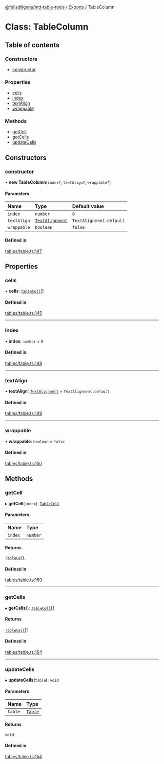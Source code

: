 [@felisdiligens/md-table-tools](../README.md) / [Exports](../modules.md) / TableColumn

# Class: TableColumn

## Table of contents

### Constructors

- [constructor](TableColumn.md#constructor)

### Properties

- [cells](TableColumn.md#cells)
- [index](TableColumn.md#index)
- [textAlign](TableColumn.md#textalign)
- [wrappable](TableColumn.md#wrappable)

### Methods

- [getCell](TableColumn.md#getcell)
- [getCells](TableColumn.md#getcells)
- [updateCells](TableColumn.md#updatecells)

## Constructors

### constructor

• **new TableColumn**(`index?`, `textAlign?`, `wrappable?`)

#### Parameters

| Name | Type | Default value |
| :------ | :------ | :------ |
| `index` | `number` | `0` |
| `textAlign` | [`TextAlignment`](../enums/TextAlignment.md) | `TextAlignment.default` |
| `wrappable` | `boolean` | `false` |

#### Defined in

[tables/table.ts:147](https://github.com/FelisDiligens/md-table-tools/blob/0a55b82/src/tables/table.ts#L147)

## Properties

### cells

• **cells**: [`TableCell`](TableCell.md)[]

#### Defined in

[tables/table.ts:145](https://github.com/FelisDiligens/md-table-tools/blob/0a55b82/src/tables/table.ts#L145)

___

### index

• **index**: `number` = `0`

#### Defined in

[tables/table.ts:148](https://github.com/FelisDiligens/md-table-tools/blob/0a55b82/src/tables/table.ts#L148)

___

### textAlign

• **textAlign**: [`TextAlignment`](../enums/TextAlignment.md) = `TextAlignment.default`

#### Defined in

[tables/table.ts:149](https://github.com/FelisDiligens/md-table-tools/blob/0a55b82/src/tables/table.ts#L149)

___

### wrappable

• **wrappable**: `boolean` = `false`

#### Defined in

[tables/table.ts:150](https://github.com/FelisDiligens/md-table-tools/blob/0a55b82/src/tables/table.ts#L150)

## Methods

### getCell

▸ **getCell**(`index`): [`TableCell`](TableCell.md)

#### Parameters

| Name | Type |
| :------ | :------ |
| `index` | `number` |

#### Returns

[`TableCell`](TableCell.md)

#### Defined in

[tables/table.ts:160](https://github.com/FelisDiligens/md-table-tools/blob/0a55b82/src/tables/table.ts#L160)

___

### getCells

▸ **getCells**(): [`TableCell`](TableCell.md)[]

#### Returns

[`TableCell`](TableCell.md)[]

#### Defined in

[tables/table.ts:164](https://github.com/FelisDiligens/md-table-tools/blob/0a55b82/src/tables/table.ts#L164)

___

### updateCells

▸ **updateCells**(`table`): `void`

#### Parameters

| Name | Type |
| :------ | :------ |
| `table` | [`Table`](Table.md) |

#### Returns

`void`

#### Defined in

[tables/table.ts:154](https://github.com/FelisDiligens/md-table-tools/blob/0a55b82/src/tables/table.ts#L154)

